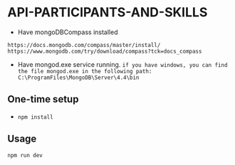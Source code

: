 # API-PARTICIPANTS-AND-SKILLS

- Have mongoDBCompass installed 

`https://docs.mongodb.com/compass/master/install/`
`https://www.mongodb.com/try/download/compass?tck=docs_compass`

- Have mongod.exe service running.
`if you have windows, you can find the file mongod.exe in the following path: C:\ProgramFiles\MongoDB\Server\4.4\bin `

## One-time setup
- `npm install`

## Usage
`npm run dev`
